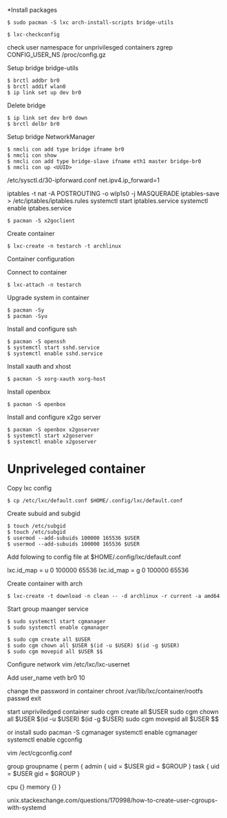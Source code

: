 *Install packages

``` shell
$ sudo pacman -S lxc arch-install-scripts bridge-utils
```

```shell
$ lxc-checkconfig
```

check user namespace for unprivilesged containers
zgrep CONFIG_USER_NS /proc/config.gz


Setup bridge bridge-utils
```shell
$ brctl addbr br0
$ brctl addif wlan0
$ ip link set up dev br0
```

Delete bridge
```shell
$ ip link set dev br0 down
$ brctl delbr br0
```

Setup bridge NetworkManager

```shell
$ nmcli con add type bridge ifname br0
$ nmcli con show
$ nmcli con add type bridge-slave ifname eth1 master bridge-br0
$ nmcli con up <UUID>
```

/etc/sysctl.d/30-ipforward.conf
net.ipv4.ip_forward=1

iptables -t nat -A POSTROUTING -o wlp1s0 -j MASQUERADE
iptables-save > /etc/iptables/iptables.rules
systemctl start iptables.service
systemctl enable iptabes.service


```shell
$ pacman -S x2goclient
```

Create container
```shell
$ lxc-create -n testarch -t archlinux
```
Container configuration

Connect to container
```shell
$ lxc-attach -n testarch
```

Upgrade system in container
```shell
$ pacman -Sy
$ pacman -Syu
```

Install and configure ssh
```shell
$ pacman -S openssh
$ systemctl start sshd.service
$ systemctl enable sshd.service
```
Install xauth and xhost
```shell
$ pacman -S xorg-xauth xorg-host
```

Install openbox
```shell
$ pacman -S openbox
```

Install and configure x2go server
```shell
$ pacman -S openbox x2goserver 
$ systemctl start x2goserver
$ systemctl enable x2goserver
```

# Unpriveleged container

Copy lxc config
```shell
$ cp /etc/lxc/default.conf $HOME/.config/lxc/default.conf
```

Create subuid and subgid
```shell
$ touch /etc/subgid
$ touch /etc/subgid
$ usermod --add-subuids 100000 165536 $USER
$ usermod --add-subuids 100000 165536 $USER
```

Add folowing to config file at $HOME/.config/lxc/default.conf

lxc.id_map = u 0 100000 65536
lxc.id_map = g 0 100000 65536

Create container with arch
```shell
$ lxc-create -t download -n clean -- -d archlinux -r current -a amd64
```

Start group maanger service
```shell
$ sudo systemctl start cgmanager
$ sudo systemctl enable cgmanager 
```


```shell
$ sudo cgm create all $USER
$ sudo cgm chown all $USER $(id -u $USER) $(id -g $USER)
$ sudo cgm movepid all $USER $$
```

Configure network
vim /etc/lxc/lxc-usernet

Add
user_name veth br0 10

change the password in container
chroot /var/lib/lxc/container/rootfs
passwd
exit

start unpriviledged container
sudo cgm create all $USER
sudo cgm chown all $USER $(id -u $USER) $(id -g $USER)
sudo cgm movepid all $USER $$

or install
sudo pacman -S cgmanager
systemctl enable cgmanager
systemctl enable cgconfig

vim /ect/cgconfig.conf

group groupname {
perm {
admin {
 uid = $USER
 gid = $GROUP
}
task
{
uid = $USER
gid = $GROUP
}

cpu {}
memory {}
}

unix.stackexchange.com/questions/170998/how-to-create-user-cgroups-with-systemd
